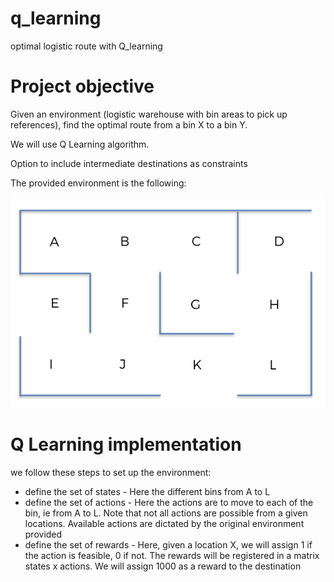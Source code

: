 # q_learning
optimal logistic route with Q_learning


# Project objective

Given an environment (logistic warehouse with bin areas to pick up references), find the optimal route from a bin X to a bin Y.

We will use Q Learning algorithm.

Option to include intermediate destinations as constraints

The provided environment is the following:

![](asset/environment.png)


# Q Learning implementation
we follow these steps to set up the environment:
- define the set of states - Here the different bins from A to L
- define the set of actions - Here the actions are to move to each of the bin, ie from A to L. Note that not all actions are possible from a given locations. Available actions are dictated by the original environment provided
- define the set of rewards - Here, given a location X, we will assign 1 if the action is feasible, 0 if not. The rewards will be registered in a matrix states x actions. We will assign 1000 as a reward to the destination
